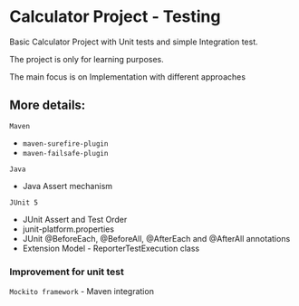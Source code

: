 # Calculator Project - Testing
Basic Calculator Project with Unit tests and simple Integration test.

The project is only for learning purposes.

The main focus is on Implementation with different approaches 

## More details:
`Maven`
- `maven-surefire-plugin` 
- `maven-failsafe-plugin`

`Java`
- Java Assert mechanism

`JUnit 5`
- JUnit Assert and Test Order
- junit-platform.properties
- JUnit @BeforeEach, @BeforeAll, @AfterEach and @AfterAll annotations
- Extension Model - ReporterTestExecution class

### Improvement for unit test
`Mockito framework` - Maven integration
